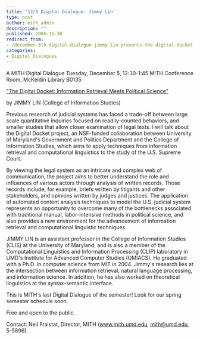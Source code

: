 ```yaml
---
title: '12/5 Digital Dialogue: Jimmy Lin'
type: post
author: mith_admin
description: ""
published: 2006-11-30
redirect_from: 
- /december-5th-digital-dialogue-jimmy-lin-presents-the-digital-docket-information-retrieval-meets-political-science/
categories:
- Digital Dialogues
---
```

A MITH Digital Dialogue Tuesday, December 5, 12:30-1:45 MITH Conference Room, McKeldin Library B0135

["The Digital Docket: Information Retrieval Meets Political Science"](http://web.archive.org/web/20070719001504/http://khelone.umd.edu/staff/dreside/dd-12-5.mp3 "December 5 Digital Dialogue: Jimmy Lin ")

by JIMMY LIN (College of Information Studies)

Previous research of judicial systems has faced a trade-off between large scale quantitative inquiries focused on readily-counted behaviors, and smaller studies that allow closer examination of legal texts. I will talk about the Digital Docket project, an NSF-funded collaboration between University of Maryland's Government and Politics Department and the College of Information Studies, which aims to apply techniques from information retrieval and computational linguistics to the study of the U.S. Supreme Court.

By viewing the legal system as an intricate and complex web of communication, the project aims to better understand the role and influences of various actors through analysis of written records. Those records include, for example, briefs written by litigants and other stakeholders, and opinions written by judges and justices. The application of automated content analysis techniques to model the U.S. judicial system represents an opportunity to overcome many of the bottlenecks associated with traditional manual, labor-intensive methods in political science, and also provides a new environment for the advancement of information retrieval and computational linguistic techniques.

JIMMY LIN is an assistant professor in the College of Information Studies (CLIS) at the University of Maryland, and is also a member of the Computational Linguistics and Information Processing (CLIP) laboratory in UMD's Institute for Advanced Computer Studies (UMIACS). He graduated with a Ph.D. in computer science from MIT in 2004. Jimmy's research lies at the intersection between information retrieval, natural language processing, and information science. In addition, he has also worked on theoretical linguistics at the syntax-semantic interface.

This is MITH's last Digital Dialogue of the semester! Look for our spring semester schedule soon.

Free and open to the public.

Contact: Neil Fraistat, Director, MITH (www.mith.umd.edu, mith@umd.edu, 5-5896).
